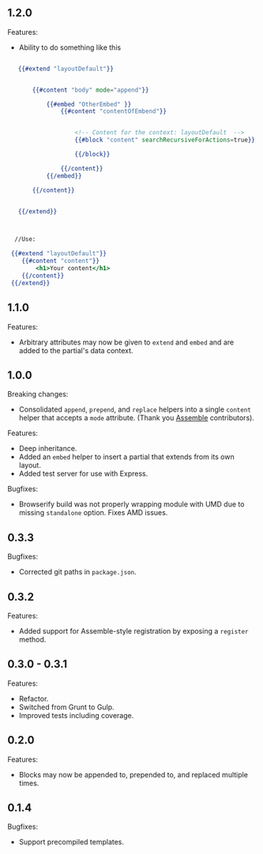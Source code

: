 
## 1.2.0

Features:

- Ability to do something like this

```hbs

   {{#extend "layoutDefault"}}


       {{#content "body" mode="append"}}

           {{#embed "OtherEmbed" }}
               {{#content "contentOfEmbend"}}


                   <!-- Content for the context: layoutDefault  -->
                   {{#block "content" searchRecursiveForActions=true}}

                   {{/block}}

               {{/content}}
           {{/embed}}

       {{/content}}


   {{/extend}}



  //Use:

 {{#extend "layoutDefault"}}
    {{#content "content"}}
        <h1>Your content</h1>
    {{/content}}
 {{/extend}}


```


## 1.1.0

Features:

- Arbitrary attributes may now be given to `extend` and `embed` and are added to the partial's data context.

## 1.0.0

Breaking changes:

- Consolidated `append`, `prepend`, and `replace` helpers into a single `content` helper that accepts a `mode` attribute. (Thank you [Assemble](https://github.com/assemble/handlebars-helpers/blob/master/lib/helpers/helpers-layouts.js#L86) contributors).

Features:

- Deep inheritance.
- Added an `embed` helper to insert a partial that extends from its own layout.
- Added test server for use with Express.

Bugfixes:

- Browserify build was not properly wrapping module with UMD due to missing `standalone` option. Fixes AMD issues.

## 0.3.3

Bugfixes:

- Corrected git paths in `package.json`.

## 0.3.2

Features:

- Added support for Assemble-style registration by exposing a `register` method.

## 0.3.0 - 0.3.1

Features:

- Refactor.
- Switched from Grunt to Gulp.
- Improved tests including coverage.

## 0.2.0

Features:

- Blocks may now be appended to, prepended to, and replaced multiple times.

## 0.1.4

Bugfixes:

- Support precompiled templates.
